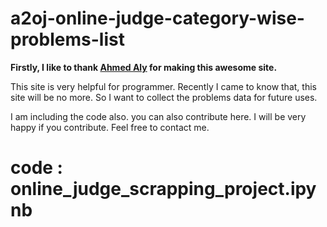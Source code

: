 # a2oj-online-judge-category-wise-problems-list

**Firstly, I like to thank [Ahmed Aly](https://www.linkedin.com/in/ahmed-aly-2a462632) for making this awesome site.**

This site is very helpful for programmer. Recently I came to know that, this site will be no more. So I want to collect the 
problems data for future uses.

I am including the code also. you can also contribute here. 
I will be very happy if you contribute.
Feel free to contact me.
# code : online_judge_scrapping_project.ipynb
